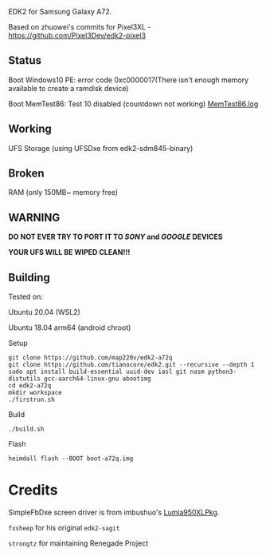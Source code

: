 EDK2 for Samsung Galaxy A72.

Based on zhuowei's commits for Pixel3XL - https://github.com/Pixel3Dev/edk2-pixel3

## Status
Boot Windows10 PE: error code 0xc0000017(There isn't enough memory available to create a ramdisk device)

Boot MemTest86: Test 10 disabled (countdown not working) [MemTest86.log](https://gist.githubusercontent.com/map220v/eb1ec4104751e7bfccdc29073f1f16ee/raw/f4dfd7bd04741359e3689be3a743c4da39c6bb4f/MemTest86.log)

## Working
UFS Storage (using UFSDxe from edk2-sdm845-binary)

## Broken
RAM (only 150MB~ memory free)

## WARNING

**DO NOT EVER TRY TO PORT IT TO *SONY* and *GOOGLE* DEVICES**

**YOUR UFS WILL BE WIPED CLEAN!!!**

## Building
Tested on:

Ubuntu 20.04 (WSL2)

Ubuntu 18.04 arm64 (android chroot)

Setup
```
git clone https://github.com/map220v/edk2-a72q
git clone https://github.com/tianocore/edk2.git --recursive --depth 1
sudo apt install build-essential uuid-dev iasl git nasm python3-distutils gcc-aarch64-linux-gnu abootimg
cd edk2-a72q
mkdir workspace
./firstrun.sh
```
Build
```
./build.sh
```
Flash
```
heimdall flash --BOOT boot-a72q.img
```

# Credits

SimpleFbDxe screen driver is from imbushuo's [Lumia950XLPkg](https://github.com/WOA-Project/Lumia950XLPkg).

`fxsheep` for his original `edk2-sagit`

`strongtz` for maintaining Renegade Project
